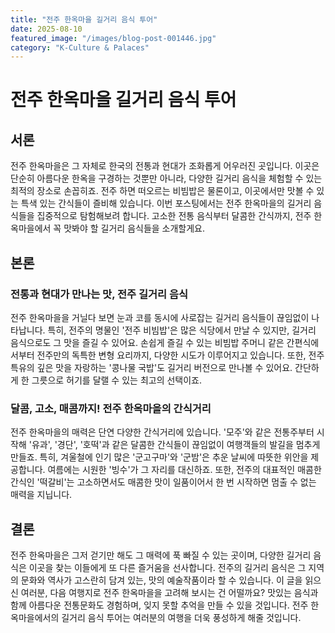```yaml
--- 
title: "전주 한옥마을 길거리 음식 투어"
date: 2025-08-10
featured_image: "/images/blog-post-001446.jpg"
category: "K-Culture & Palaces"
---
```

# 전주 한옥마을 길거리 음식 투어

## 서론
전주 한옥마을은 그 자체로 한국의 전통과 현대가 조화롭게 어우러진 곳입니다. 이곳은 단순히 아름다운 한옥을 구경하는 것뿐만 아니라, 다양한 길거리 음식을 체험할 수 있는 최적의 장소로 손꼽히죠. 전주 하면 떠오르는 비빔밥은 물론이고, 이곳에서만 맛볼 수 있는 특색 있는 간식들이 즐비해 있습니다. 이번 포스팅에서는 전주 한옥마을의 길거리 음식들을 집중적으로 탐험해보려 합니다. 고소한 전통 음식부터 달콤한 간식까지, 전주 한옥마을에서 꼭 맛봐야 할 길거리 음식들을 소개할게요.

## 본론
### 전통과 현대가 만나는 맛, 전주 길거리 음식
전주 한옥마을을 거닐다 보면 눈과 코를 동시에 사로잡는 길거리 음식들이 끊임없이 나타납니다. 특히, 전주의 명물인 '전주 비빔밥'은 많은 식당에서 만날 수 있지만, 길거리 음식으로도 그 맛을 즐길 수 있어요. 손쉽게 즐길 수 있는 비빔밥 주머니 같은 간편식에서부터 전주만의 독특한 변형 요리까지, 다양한 시도가 이루어지고 있습니다. 또한, 전주 특유의 깊은 맛을 자랑하는 '콩나물 국밥'도 길거리 버전으로 만나볼 수 있어요. 간단하게 한 그릇으로 허기를 달랠 수 있는 최고의 선택이죠.

### 달콤, 고소, 매콤까지! 전주 한옥마을의 간식거리
전주 한옥마을의 매력은 단연 다양한 간식거리에 있습니다. '모주'와 같은 전통주부터 시작해 '유과', '경단', '호떡'과 같은 달콤한 간식들이 끊임없이 여행객들의 발길을 멈추게 만들죠. 특히, 겨울철에 인기 많은 '군고구마'와 '군밤'은 추운 날씨에 따뜻한 위안을 제공합니다. 여름에는 시원한 '빙수'가 그 자리를 대신하죠. 또한, 전주의 대표적인 매콤한 간식인 '떡갈비'는 고소하면서도 매콤한 맛이 일품이어서 한 번 시작하면 멈출 수 없는 매력을 지닙니다.

## 결론
전주 한옥마을은 그저 걷기만 해도 그 매력에 푹 빠질 수 있는 곳이며, 다양한 길거리 음식은 이곳을 찾는 이들에게 또 다른 즐거움을 선사합니다. 전주의 길거리 음식은 그 지역의 문화와 역사가 고스란히 담겨 있는, 맛의 예술작품이라 할 수 있습니다. 이 글을 읽으신 여러분, 다음 여행지로 전주 한옥마을을 고려해 보시는 건 어떨까요? 맛있는 음식과 함께 아름다운 전통문화도 경험하며, 잊지 못할 추억을 만들 수 있을 것입니다. 전주 한옥마을에서의 길거리 음식 투어는 여러분의 여행을 더욱 풍성하게 해줄 것입니다.